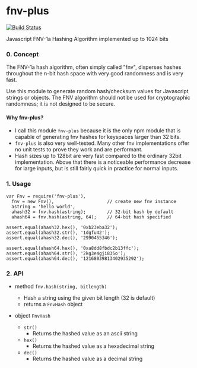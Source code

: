 fnv-plus
========

[![Build Status](https://travis-ci.org/tjwebb/fnv-plus.png?branch=master)](https://travis-ci.org/tjwebb/fnv-plus)

Javascript FNV-1a Hashing Algorithm implemented up to 1024 bits

### 0. Concept
The FNV-1a hash algorithm, often simply called "fnv", disperses hashes
throughout the n-bit hash space with very good randomness and is very 
fast.

Use this module to generate random hash/checksum values for Javascript
strings or objects. The FNV algorithm should not be used for cryptographic
randomness; it is not designed to be secure.

#### Why **fnv-plus**?
- I call this module `fnv-plus` because it is the only npm module that
is capable of generating fnv hashes for keyspaces larger than 32 bits. 
- `fnv-plus` is also very well-tested. Many other fnv implementations offer no unit
tests to prove they work and are performant. 
- Hash sizes up to 128bit are very fast compared to the ordinary 32bit
implementation. Above that there is a noticeable performance decrease for
large inputs, but is still fairly quick in practice for normal inputs.

### 1. Usage

    var Fnv = require('fnv-plus'),
      fnv = new Fnv(),                    // create new fnv instance
      astring = 'hello world',
      ahash32 = fnv.hash(astring);        // 32-bit hash by default
      ahash64 = fnv.hash(astring, 64);    // 64-bit hash specified

    assert.equal(ahash32.hex(), '0xb23eba32');
    assert.equal(ahash32.str(), '1dgfu42');
    assert.equal(ahash32.dec(), '2990455346');

    assert.equal(ahash64.hex(), '0xa8dd8fbdc2b13ffc');
    assert.equal(ahash64.str(), '2kg3e4gji835o');
    assert.equal(ahash64.dec(), '12168039813402935292');

### 2. API

- method `fnv.hash(string, bitlength)`
  - Hash a string using the given bit length (32 is default)
  - returns a `FnvHash` object

- object `FnvHash`
  - `str()`
      - Returns the hashed value as an ascii string
  - `hex()`
      - Returns the hashed value as a hexadecimal string
  - `dec()`
      - Returns the hashed value as a decimal string
